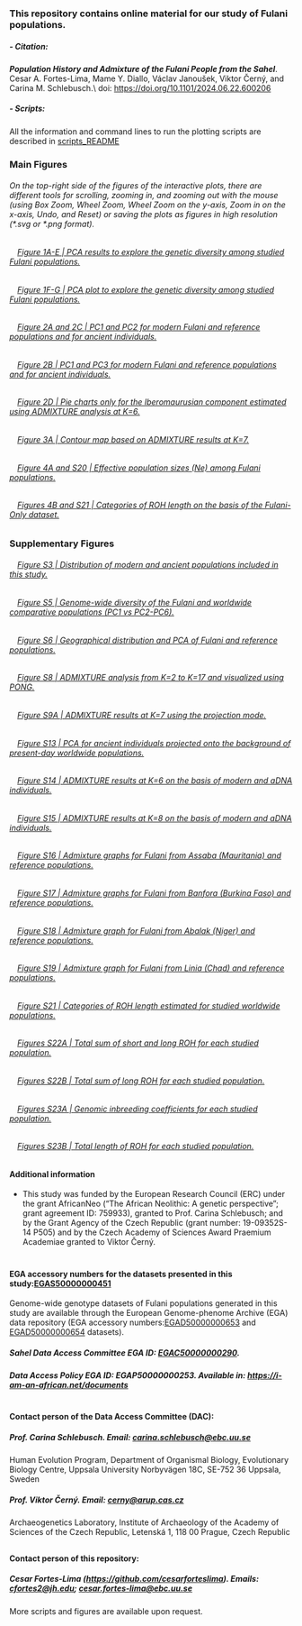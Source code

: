 ### This repository contains online material for our study of Fulani populations.
####
##### - Citation:
***Population History and Admixture of the Fulani People from the Sahel***.\
Cesar A. Fortes-Lima, Mame Y. Diallo, Václav Janoušek, Viktor Černý, and Carina M. Schlebusch.\ 
doi: https://doi.org/10.1101/2024.06.22.600206

##### - Scripts:
All the information and command lines to run the plotting scripts are described in [scripts_README](https://github.com/Schlebusch-lab/Sahel_study/blob/main/scripts_README.md)

### Main Figures
###### On the top-right side of the figures of the interactive plots, there are different tools for scrolling, zooming in, and zooming out with the mouse (using Box Zoom, Wheel Zoom, Wheel Zoom on the y-axis, Zoom in on the x-axis, Undo, and Reset) or saving the plots as figures in high resolution (*.svg or *.png format). 

###### &emsp;[Figure 1A-E | PCA results to explore the genetic diversity among studied Fulani populations.](https://raw.githack.com/Schlebusch-lab/Sahel_study/main/01-Main_Figures/Figure_1A-E.html)

###### &emsp;[Figure 1F-G | PCA plot to explore the genetic diversity among studied Fulani populations.](https://raw.githack.com/Schlebusch-lab/Sahel_study/main/01-Main_Figures/Figure_1F-G.html)

###### &emsp;[Figure 2A and 2C | PC1 and PC2 for modern Fulani and reference populations and for ancient individuals.](https://raw.githack.com/Schlebusch-lab/Sahel_study/main/01-Main_Figures/Figure_2A-C.html)

###### &emsp;[Figure 2B | PC1 and PC3 for modern Fulani and reference populations and for ancient individuals.](https://raw.githack.com/Schlebusch-lab/Sahel_study/main/01-Main_Figures/Figure_2B.html)

###### &emsp;[Figure 2D | Pie charts only for the Iberomaurusian component estimated using ADMIXTURE analysis at K=6.](https://raw.githack.com/Schlebusch-lab/Sahel_study/main/01-Main_Figures/Figure_2D.pdf)

###### &emsp;[Figure 3A | Contour map based on ADMIXTURE results at K=7.](https://raw.githack.com/Schlebusch-lab/Sahel_study/main/01-Main_Figures/Figure_3A.pdf)

###### &emsp;[Figure 4A and S20 | Effective population sizes (Ne) among Fulani populations.](https://raw.githack.com/Schlebusch-lab/Sahel_study/main/01-Main_Figures/Figure_4A.html)

###### &emsp;[Figures 4B and S21 | Categories of ROH length on the basis of the Fulani-Only dataset.](https://raw.githack.com/Schlebusch-lab/Sahel_study/main/02-Suppl_Figures/Figure_S21.html)


### Supplementary Figures

###### &emsp;[Figure S3 | Distribution of modern and ancient populations included in this study.](https://raw.githack.com/Schlebusch-lab/Sahel_study/main/02-Suppl_Figures/Figure_S03.html)

###### &emsp;[Figure S5 | Genome-wide diversity of the Fulani and worldwide comparative populations (PC1 vs PC2-PC6).](https://raw.githack.com/Schlebusch-lab/Sahel_study/main/02-Suppl_Figures/Figure_S05.html)

###### &emsp;[Figure S6 | Geographical distribution and PCA of Fulani and reference populations.](https://raw.githack.com/Schlebusch-lab/Sahel_study/main/02-Suppl_Figures/Figure_S06.html)

###### &emsp;[Figure S8 | ADMIXTURE analysis from K=2 to K=17 and visualized using PONG.](https://raw.githack.com/Schlebusch-lab/Sahel_study/main/02-Suppl_Figures/Figure_S08.pdf)

###### &emsp;[Figure S9A | ADMIXTURE results at K=7 using the projection mode.](https://raw.githack.com/Schlebusch-lab/Sahel_study/main/02-Suppl_Figures/Figure_S09A.pdf)

###### &emsp;[Figure S13 | PCA for ancient individuals projected onto the background of present-day worldwide populations.](https://raw.githack.com/Schlebusch-lab/Sahel_study/main/02-Suppl_Figures/Figure_S13.html)

###### &emsp;[Figure S14 | ADMIXTURE results at K=6 on the basis of modern and aDNA individuals.](https://raw.githack.com/Schlebusch-lab/Sahel_study/main/02-Suppl_Figures/Figure_S14.pdf)

###### &emsp;[Figure S15 | ADMIXTURE results at K=8 on the basis of modern and aDNA individuals.](https://raw.githack.com/Schlebusch-lab/Sahel_study/main/02-Suppl_Figures/Figure_S15.pdf)

###### &emsp;[Figure S16 | Admixture graphs for Fulani from Assaba (Mauritania) and reference populations.](https://raw.githack.com/Schlebusch-lab/Sahel_study/main/02-Suppl_Figures/Figure_S16.html)

###### &emsp;[Figure S17 | Admixture graphs for Fulani from Banfora (Burkina Faso) and reference populations.](https://raw.githack.com/Schlebusch-lab/Sahel_study/main/02-Suppl_Figures/Figure_S17.html)

###### &emsp;[Figure S18 | Admixture graph for Fulani from Abalak (Niger) and reference populations.](https://raw.githack.com/Schlebusch-lab/Sahel_study/main/02-Suppl_Figures/Figure_S18.html)

###### &emsp;[Figure S19 | Admixture graph for Fulani from Linia (Chad) and reference populations.](https://raw.githack.com/Schlebusch-lab/Sahel_study/main/02-Suppl_Figures/Figure_S19.html)

###### &emsp;[Figure S21 | Categories of ROH length estimated for studied worldwide populations.](https://raw.githack.com/Schlebusch-lab/Sahel_study/main/02-Suppl_Figures/Figure_S21.html)

###### &emsp;[Figures S22A | Total sum of short and long ROH for each studied population.](https://raw.githack.com/Schlebusch-lab/Sahel_study/main/02-Suppl_Figures/Figure_S22A.pdf)

###### &emsp;[Figures S22B | Total sum of long ROH for each studied population.](https://raw.githack.com/Schlebusch-lab/Sahel_study/main/02-Suppl_Figures/Figure_S22B.pdf)

###### &emsp;[Figures S23A | Genomic inbreeding coefficients for each studied population.](https://raw.githack.com/Schlebusch-lab/Sahel_study/main/02-Suppl_Figures/Figure_S23A.pdf)

###### &emsp;[Figures S23B | Total length of ROH for each studied population.](https://raw.githack.com/Schlebusch-lab/Sahel_study/main/02-Suppl_Figures/Figure_S23B.pdf)

####
#### Additional information
- This study was funded by the European Research Council (ERC) under the grant AfricanNeo (“The African Neolithic: A genetic perspective”; grant agreement ID: 759933), granted to Prof. Carina Schlebusch; and by the Grant Agency of the Czech Republic (grant number: 19-09352S-14 P505) and by the Czech Academy of Sciences Award Praemium Academiae granted to Viktor Černý.

#
#### EGA accessory numbers for the datasets presented in this study:[EGAS50000000451](https://ega-archive.org/studies/EGAS50000000451) 

Genome-wide genotype datasets of Fulani populations generated in this study are available through the European Genome-phenome Archive (EGA) data repository (EGA accessory numbers:[EGAD50000000653](https://ega-archive.org/datasets/EGAD50000000653)  and [EGAD50000000654](https://ega-archive.org/datasets/EGAD50000000654)  datasets).

##### Sahel Data Access Committee EGA ID: [EGAC50000000290](https://ega-archive.org/dacs/EGAC50000000290). 

##### Data Access Policy EGA ID: EGAP50000000253. Available in:  https://i-am-an-african.net/documents
#
#### Contact person of the Data Access Committee (DAC):
##### Prof. Carina Schlebusch. Email: carina.schlebusch@ebc.uu.se
Human Evolution Program, Department of Organismal Biology, 
Evolutionary Biology Centre, Uppsala University
Norbyvägen 18C, SE-752 36 Uppsala, Sweden

##### Prof. Viktor Černý. Email: cerny@arup.cas.cz
Archaeogenetics Laboratory, 
Institute of Archaeology of the Academy of Sciences of the Czech Republic, 
Letenská 1, 118 00 Prague, Czech Republic

##
#### Contact person of this repository:
##### Cesar Fortes-Lima (https://github.com/cesarforteslima). Emails: cfortes2@jh.edu; cesar.fortes-lima@ebc.uu.se

More scripts and figures are available upon request.

